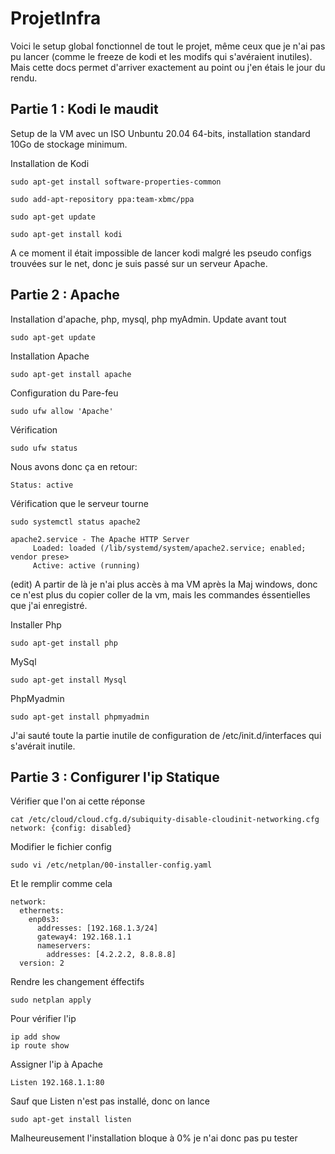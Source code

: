 # ProjetInfra
Voici le setup global fonctionnel de tout le projet, même ceux que je n'ai pas pu lancer (comme le freeze de kodi et les modifs qui s'avéraient inutiles). 
Mais cette docs permet d'arriver exactement au point ou j'en étais le jour du rendu.
## Partie 1 : Kodi le maudit
Setup de la VM avec un ISO Unbuntu 20.04 64-bits, installation standard 10Go de stockage minimum.

Installation de Kodi
```
sudo apt-get install software-properties-common
```
```
sudo add-apt-repository ppa:team-xbmc/ppa
```
```
sudo apt-get update
```
```
sudo apt-get install kodi
```
A ce moment il était impossible de lancer kodi malgré les pseudo configs trouvées sur le net, donc je suis passé sur un serveur Apache.

## Partie 2 : Apache
Installation d'apache, php, mysql, php myAdmin.
Update avant tout 
```
sudo apt-get update
```
Installation Apache
```
sudo apt-get install apache
```
Configuration du Pare-feu
```
sudo ufw allow 'Apache'
```
Vérification
```
sudo ufw status
```
Nous avons donc ça en retour:
```
Status: active
```
Vérification que le serveur tourne
```
sudo systemctl status apache2

apache2.service - The Apache HTTP Server
     Loaded: loaded (/lib/systemd/system/apache2.service; enabled; vendor prese>
     Active: active (running)

```
(edit) A partir de là je n'ai plus accès à ma VM après la Maj windows, donc ce n'est plus du copier coller de la vm, mais les commandes éssentielles que j'ai enregistré.

Installer Php
```
sudo apt-get install php
```
MySql
```
sudo apt-get install Mysql
```
PhpMyadmin
```
sudo apt-get install phpmyadmin
```
J'ai sauté toute la partie inutile de configuration de /etc/init.d/interfaces qui s'avérait inutile.
## Partie 3 : Configurer l'ip Statique
Vérifier que l'on ai cette réponse
```
cat /etc/cloud/cloud.cfg.d/subiquity-disable-cloudinit-networking.cfg
network: {config: disabled}
```
Modifier le fichier config
```
sudo vi /etc/netplan/00-installer-config.yaml
```
Et le remplir comme cela
```
network:
  ethernets:
    enp0s3:
      addresses: [192.168.1.3/24]
      gateway4: 192.168.1.1
      nameservers:
        addresses: [4.2.2.2, 8.8.8.8]
  version: 2
```

Rendre les changement éffectifs
```
sudo netplan apply
```
Pour vérifier l'ip
```
ip add show
ip route show
```
Assigner l'ip à Apache
```
Listen 192.168.1.1:80
```
Sauf que Listen n'est pas installé, donc on lance
```
sudo apt-get install listen
```
Malheureusement l'installation bloque à 0% je n'ai donc pas pu tester











